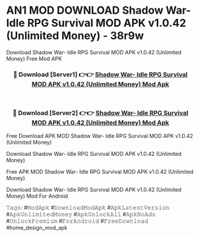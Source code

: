 # AN1 MOD DOWNLOAD Shadow War- Idle RPG Survival MOD APK v1.0.42 (Unlimited Money) - 38r9w
Download Shadow War- Idle RPG Survival MOD APK v1.0.42 (Unlimited Money) Free Mod APK

<div align="center">
<h3>🔴 Download [Server1] 👉👉 <a href="https://apk-comot.site?title=Shadow_War-_Idle_RPG_Survival_MOD_APK_v1.0.42_(Unlimited_Money)">Shadow War- Idle RPG Survival MOD APK v1.0.42 (Unlimited Money) Mod Apk</a></h3><br>

<h3>🔴 Download [Server2] 👉👉 <a href="https://apk-comot.site?title=Shadow_War-_Idle_RPG_Survival_MOD_APK_v1.0.42_(Unlimited_Money)">Shadow War- Idle RPG Survival MOD APK v1.0.42 (Unlimited Money) Mod Apk</a></h3>
</div>


Free Download APK MOD Shadow War- Idle RPG Survival MOD APK v1.0.42 (Unlimited Money)

Download Shadow War- Idle RPG Survival MOD APK v1.0.42 (Unlimited Money) 

Free APK MOD Shadow War- Idle RPG Survival MOD APK v1.0.42 (Unlimited Money) 

Download Shadow War- Idle RPG Survival MOD APK v1.0.42 (Unlimited Money) Mod For Android

𝚃𝚊𝚐𝚜: #𝙼𝚘𝚍𝙰𝚙𝚔 #𝙳𝚘𝚠𝚗𝚕𝚘𝚊𝚍𝙼𝚘𝚍𝙰𝚙𝚔 #𝙰𝚙𝚔𝙻𝚊𝚝𝚎𝚜𝚝𝚅𝚎𝚛𝚜𝚒𝚘𝚗 #𝙰𝚙𝚔𝚄𝚗𝚕𝚒𝚖𝚒𝚝𝚎𝚍𝙼𝚘𝚗𝚎𝚢 #𝙰𝚙𝚔𝚄𝚗𝚕𝚘𝚌𝚔𝙰𝚕𝚕 #𝙰𝚙𝚔𝙽𝚘𝙰𝚍𝚜 #𝚄𝚗𝚕𝚘𝚌𝚔𝙿𝚛𝚎𝚖𝚒𝚞𝚖 #𝙵𝚘𝚛𝙰𝚗𝚍𝚛𝚘𝚒𝚍 #𝙵𝚛𝚎𝚎𝙳𝚘𝚠𝚗𝚕𝚘𝚊𝚍 #home_design_mod_apk
